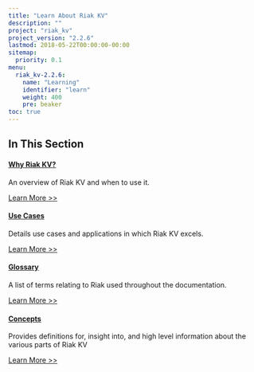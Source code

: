 ```yaml
---
title: "Learn About Riak KV"
description: ""
project: "riak_kv"
project_version: "2.2.6"
lastmod: 2018-05-22T00:00:00-00:00
sitemap:
  priority: 0.1
menu:
  riak_kv-2.2.6:
    name: "Learning"
    identifier: "learn"
    weight: 400
    pre: beaker
toc: true
---
```


[learn why riak]: ./why-riak-kv/
[learn use cases]: ./use-cases/
[learn new nosql]: ./new-to-nosql/
[glossary]: ./glossary/
[concepts]: ./concepts/

## In This Section

#### [Why Riak KV?][learn why riak]

An overview of Riak KV and when to use it.

[Learn More >>][learn why riak]

#### [Use Cases][learn use cases]

Details use cases and applications in which Riak KV excels.

[Learn More >>][learn use cases]

#### [Glossary][glossary]

A list of terms relating to Riak used throughout the documentation.

[Learn More >>][glossary]

#### [Concepts][concepts]

Provides definitions for, insight into, and high level information about the various parts of Riak KV

[Learn More >>][concepts]
